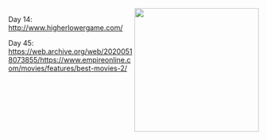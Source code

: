 <img src="https://media.giphy.com/media/JUBGT3IKItmpCz99Vg/giphy.gif"  align="right"  widht="400" height="250">


Day 14: http://www.higherlowergame.com/

Day 45: https://web.archive.org/web/20200518073855/https://www.empireonline.com/movies/features/best-movies-2/
